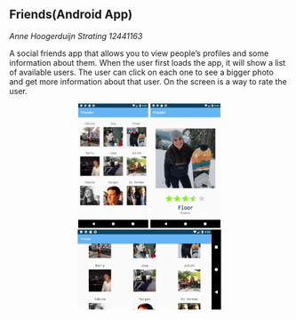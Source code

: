 ## Friends(Android App)


*Anne Hoogerduijn Strating*
*12441163*

A social friends app that allows you to view people’s profiles and some information about them. 
When the user first loads the app, it will show a list of available users. The user can click on each one to see a bigger 
photo and get more information about that user. On the screen is a way to rate the user.


<p align="center">
  <img src="https://github.com/AnneHS/Friendsr/blob/master/app/doc/main.png" height="5%" width="25%"/> <img
  src="https://github.com/AnneHS/Friendsr/blob/master/app/doc/profile.png" height="5%" width="25%"/>  
  
  <img src="https://github.com/AnneHS/Friendsr/blob/master/app/doc/landscape.png" height="20%" width="51%"/> 
</p>


